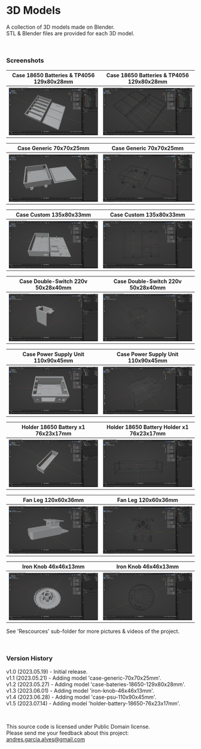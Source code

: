 # 3D Models

A collection of 3D models made on Blender.    
STL & Blender files are provided for each 3D model.

&nbsp;

### Screenshots

| Case 18650 Batteries & TP4056 129x80x28mm                | Case 18650 Batteries & TP4056 129x80x28mm                |
|----------------------------------------------------------|----------------------------------------------------------|
| ![](Resources/case-batteries-18650-129x80x28mm-1.jpg)    | ![](Resources/case-batteries-18650-129x80x28mm-2.jpg)    |

| Case Generic 70x70x25mm                                  | Case Generic 70x70x25mm                                  |
|----------------------------------------------------------|----------------------------------------------------------|
| ![](Resources/case-generic-70x70x25mm-1.jpg)             | ![](Resources/case-generic-70x70x25mm-2.jpg)             |

| Case Custom 135x80x33mm                                  | Case Custom 135x80x33mm                                  |
|----------------------------------------------------------|----------------------------------------------------------|
| ![](Resources/case-generic-135x80x33mm-1.jpg)            | ![](Resources/case-generic-135x80x33mm-2.jpg)            |
  
| Case Double-Switch 220v 50x28x40mm                       | Case Double-Switch 220v 50x28x40mm                       |
|----------------------------------------------------------|----------------------------------------------------------|
| ![](Resources/case-double-switch-220v-50x28x40mm-1.jpg)  | ![](Resources/case-double-switch-220v-50x28x40mm-2.jpg)  |

| Case Power Supply Unit 110x90x45mm                       | Case Power Supply Unit 110x90x45mm                       |
|----------------------------------------------------------|----------------------------------------------------------|
| ![](Resources/case-psu-110x90x45mm-1.jpg)                | ![](Resources/case-psu-110x90x45mm-2.jpg)                |

| Holder 18650 Battery x1 76x23x17mm                       | Holder 18650 Battery Holder x1 76x23x17mm                |
|----------------------------------------------------------|----------------------------------------------------------|
| ![](Resources/holder-battery-18650-76x23x17mm-1.jpg)     | ![](Resources/holder-battery-18650-76x23x17mm-2.jpg)     |

| Fan Leg 120x60x36mm                                      | Fan Leg 120x60x36mm                                      |
|----------------------------------------------------------|----------------------------------------------------------|
| ![](Resources/fan-leg-120x60x38mm-1.jpg)                 | ![](Resources/fan-leg-120x60x38mm-2.jpg)                 |

| Iron Knob 46x46x13mm                                     | Iron Knob 46x46x13mm                                     |
|----------------------------------------------------------|----------------------------------------------------------|
| ![](Resources/iron-knob-46x46x13mm-1.jpg)                | ![](Resources/iron-knob-46x46x13mm-2.jpg)                |

See 'Rescources' sub-folder for more pictures & videos of the project.

&nbsp;

### Version History

v1.0 (2023.05.19) - Initial release.  
v1.1 (2023.05.21) - Adding model 'case-generic-70x70x25mm'.  
v1.2 (2023.05.27) - Adding model 'case-bateries-18650-129x80x28mm'.  
v1.3 (2023.06.01) - Adding model 'iron-knob-46x46x13mm'.  
v1.4 (2023.06.28) - Adding model 'case-psu-110x90x45mm'.  
v1.5 (2023.07.14) - Adding model 'holder-battery-18650-76x23x17mm'.

&nbsp;

This source code is licensed under Public Domain license.  
Please send me your feedback about this project: andres.garcia.alves@gmail.com
